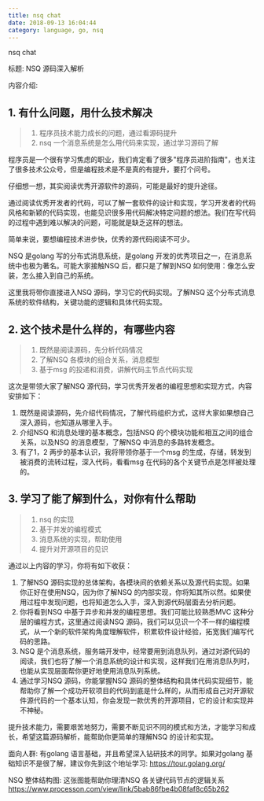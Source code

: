 ```yaml
---
title: nsq chat
date: 2018-09-13 16:04:44
category: language, go, nsq
---
```


nsq chat

标题: 
NSQ 源码深入解析

内容介绍:

## 1. 有什么问题，用什么技术解决

> 1. 程序员技术能力成长的问题，通过看源码提升
> 2. nsq 一个消息系统是怎么用代码来实现，通过学习源码了解

程序员是一个很有学习焦虑的职业，我们肯定看了很多"程序员进阶指南"，也关注了很多技术公众号，但是编程技术是不是真的有提升，要打个问号。

仔细想一想，其实阅读优秀开源软件的源码，可能是最好的提升途径。

通过阅读优秀开发者的代码，可以了解一套软件的设计和实现，学习开发者的代码风格和新颖的代码实现，也能见识很多用代码解决特定问题的想法。我们在写代码的过程中遇到难以解决的问题，可能就是缺乏这样的想法。

简单来说，要想编程技术进步快，优秀的源代码阅读不可少。


NSQ 是golang 写的分布式消息系统，是golang 开发的优秀项目之一，在消息系统中也极为著名。可能大家接触NSQ 后，都只是了解到NSQ 如何使用：像怎么安装，怎么接入到自己的系统。

这里我将带你直接进入NSQ 源码，学习它的代码实现。了解NSQ 这个分布式消息系统的软件结构，关键功能的逻辑和具体代码实现。

## 2. 这个技术是什么样的，有哪些内容

> 1. 既然是阅读源码，先分析代码情况
> 2. 了解NSQ 各模块的组合关系，消息模型
> 3. 基于msg 的投递和消费，讲解代码主节点代码实现

这次是带领大家了解NSQ 源代码，学习优秀开发者的编程思想和实现方式，内容安排如下：

1. 既然是阅读源码，先介绍代码情况，了解代码组织方式，这样大家如果想自己深入源码，也知道从哪里入手。
2. 介绍NSQ 和消息处理的基本概念，包括NSQ 的个模块功能和相互之间的组合关系，以及NSQ 的消息模型，了解NSQ 中消息的多路转发概念。
3. 有了1，2 两步的基本认识，我将带领你基于一个msg 的生成，存储，转发到被消费的流转过程，深入代码，看看msg 在代码的各个关键节点是怎样被处理的。

## 3. 学习了能了解到什么，对你有什么帮助

> 1. nsq 的实现
> 2. 基于并发的编程模式
> 3. 消息系统的实现，帮助使用
> 4. 提升对开源项目的见识

通过以上内容的学习，你将有如下收获：

1. 了解NSQ 源码实现的总体架构，各模块间的依赖关系以及源代码实现。如果你正好在使用NSQ，因为你了解NSQ 的内部实现，你将知其所以然。如果使用过程中发现问题，也将知道怎么入手，深入到源代码层面去分析问题。
2. 你将看到NSQ 中基于异步和并发的编程思想。我们可能比较熟悉MVC 这种分层的编程方式，这里通过阅读NSQ 源码，我们可以见识一个不一样的编程模式，从一个新的软件架构角度理解软件，积累软件设计经验，拓宽我们编写代码的思路。
3. NSQ 是个消息系统，服务端开发中，经常要用到消息队列，通过对源代码的阅读，我们也将了解一个消息系统的设计和实现，这样我们在用消息队列时，也能从实现层面帮你更好地使用消息队列系统。
4. 通过学习NSQ 源码，你能掌握NSQ 源码的整体结构和具体代码实现细节，能帮助你了解一个成功开软项目的代码到底是什么样的，从而形成自己对开源软件源代码的一个基本认知，你会发现一款优秀的开源项目，它的设计和实现并不神秘。

提升技术能力，需要艰苦地努力，需要不断见识不同的模式和方法，才能学习和成长，希望这篇源码解析，能帮助你更简单的理解NSQ 的设计和实现。


面向人群: 有golang 语言基础，并且希望深入钻研技术的同学。如果对golang 基础知识不是很了解，建议你先到这个地址学习: https://tour.golang.org/

NSQ 整体结构图: 这张图能帮助你理清NSQ 各关键代码节点的逻辑关系 https://www.processon.com/view/link/5bab86fbe4b08faf8c65b262
